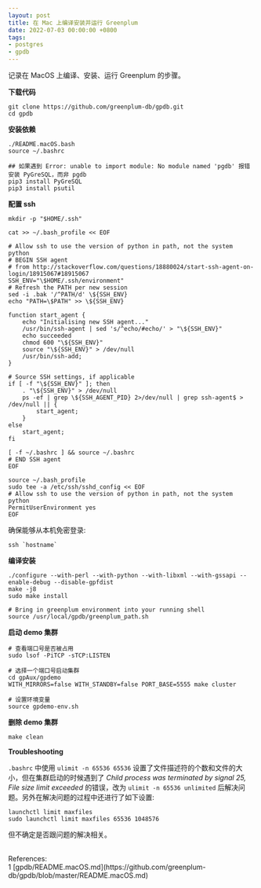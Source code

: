 ```yaml
---
layout: post
title: 在 Mac 上编译安装并运行 Greenplum
date: 2022-07-03 00:00:00 +0800
tags:
- postgres
- gpdb
---
```


记录在 MacOS 上编译、安装、运行 Greenplum 的步骤。

**下载代码**

```shell
git clone https://github.com/greenplum-db/gpdb.git
cd gpdb
```

**安装依赖**

```shell
./README.macOS.bash
source ~/.bashrc

## 如果遇到 Error: unable to import module: No module named 'pgdb' 报错安装 PyGreSQL，而非 pgdb
pip3 install PyGreSQL
pip3 install psutil
```

**配置 ssh**

```shell
mkdir -p "$HOME/.ssh"

cat >> ~/.bash_profile << EOF

# Allow ssh to use the version of python in path, not the system python
# BEGIN SSH agent
# from http://stackoverflow.com/questions/18880024/start-ssh-agent-on-login/18915067#18915067
SSH_ENV="\$HOME/.ssh/environment"
# Refresh the PATH per new session
sed -i .bak '/^PATH/d' \${SSH_ENV}
echo "PATH=\$PATH" >> \${SSH_ENV}

function start_agent {
    echo "Initialising new SSH agent..."
    /usr/bin/ssh-agent | sed 's/^echo/#echo/' > "\${SSH_ENV}"
    echo succeeded
    chmod 600 "\${SSH_ENV}"
    source "\${SSH_ENV}" > /dev/null
    /usr/bin/ssh-add;
}

# Source SSH settings, if applicable
if [ -f "\${SSH_ENV}" ]; then
    . "\${SSH_ENV}" > /dev/null
    ps -ef | grep \${SSH_AGENT_PID} 2>/dev/null | grep ssh-agent$ > /dev/null || {
        start_agent;
    }
else
    start_agent;
fi

[ -f ~/.bashrc ] && source ~/.bashrc
# END SSH agent
EOF

source ~/.bash_profile
sudo tee -a /etc/ssh/sshd_config << EOF
# Allow ssh to use the version of python in path, not the system python
PermitUserEnvironment yes
EOF
```

确保能够从本机免密登录:

```shell
ssh `hostname`
```

**编译安装**

```shell
./configure --with-perl --with-python --with-libxml --with-gssapi --enable-debug --disable-gpfdist
make -j8
sudo make install

# Bring in greenplum environment into your running shell
source /usr/local/gpdb/greenplum_path.sh
```

**启动 demo 集群**

```shell
# 查看端口号是否被占用
sudo lsof -PiTCP -sTCP:LISTEN

# 选择一个端口号启动集群
cd gpAux/gpdemo
WITH_MIRRORS=false WITH_STANDBY=false PORT_BASE=5555 make cluster

# 设置环境变量
source gpdemo-env.sh
```

**删除 demo 集群**

```shell
make clean
```

**Troubleshooting**

`.bashrc` 中使用 `ulimit -n 65536 65536` 设置了文件描述符的个数和文件的大小，但在集群启动的时候遇到了 *Child process was terminated by signal 25, File size limit exceeded* 的错误，改为 `ulimit -n 65536 unlimited` 后解决问题。另外在解决问题的过程中还进行了如下设置:

```shell
launchctl limit maxfiles
sudo launchctl limit maxfiles 65536 1048576
```

但不确定是否跟问题的解决相关。

<br>
<span class="post-meta">
References:
</span>
<br>
<span class="post-meta">
1 [gpdb/README.macOS.md](https://github.com/greenplum-db/gpdb/blob/master/README.macOS.md)<br>
</span>

